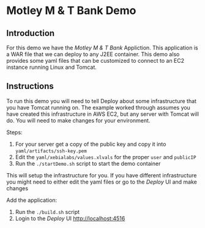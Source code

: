 # Motley M & T Bank Demo

## Introduction

For this demo we have the *Motley M & T Bank* Appliction.  This application is a WAR file that we can deploy to any J2EE container.  This demo also provides some yaml files that can be customized to connect to an EC2 instance running Linux and Tomcat.

## Instructions

To run this demo you will need to tell Deploy about some infrastructure that you have Tomcat running on.  The example worked through assumes you have created this infrastructure in AWS EC2, but any server with Tomcat will do.  You will need to make changes for your environment.

Steps:
1. For your server get a copy of the public key and copy it into `yaml/artifacts/ssh-key.pem`
2. Edit the `yaml/xebialabs/values.xlvals` for the proper `user` and `publicIP`
3. Run the `./startDemo.sh` script to start the demo container

This will setup the infrastructure for you.  If you have different infrastructure you might need to either edit the yaml files or go to the *Deploy* UI and make changes

Add the application:
1. Run the `./build.sh` script
2. Login to the *Deploy* UI [http://localhost:4516](http://localhost:4516)
